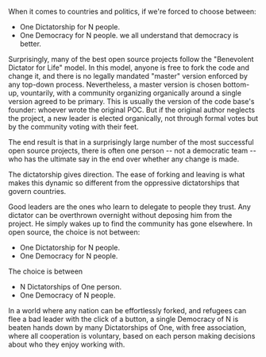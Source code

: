 
When it comes to countries and politics, if we're forced to choose between:
- One Dictatorship for N people.
- One Democracy for N people.
we all understand that democracy is better.

Surprisingly, many of the best open source projects follow the "Benevolent Dictator for Life" model. In this model, anyone is free to fork the code and change it, and there is no legally mandated "master" version enforced by any top-down process. Nevertheless, a master version is chosen bottom-up, vountarily, with a community organizing organically around a single version agreed to be primary. This is usually the version of the code base's founder: whoever wrote the original POC. But if the original author neglects the project, a new leader is elected organically, not through formal votes but by the community voting with their feet. 

The end result is that in a surprisingly large number of the most successful open source projects, there is often one person -- not a democratic team -- who has the ultimate say in the end over whether any change is made.

The dictatorship gives direction.
The ease of forking and leaving is what makes this dynamic so different from the oppressive dictatorships that govern countries.

Good leaders are the ones who learn to delegate to people they trust. Any dictator can be overthrown overnight without deposing him from the project. He simply wakes up to find the community has gone elsewhere. In open source, the choice is not between:

- One Dictatorship for N people.
- One Democracy for N people.

The choice is between

- N Dictatorships of One person.
- One Democracy of N people.

In a world where any nation can be effortlessly forked, and refugees can flee a bad leader with the click of a button, a single Democracy of N is beaten hands down by many Dictatorships of One, with free association, where all cooperation is voluntary, based on each person making decisions about who they enjoy working with.

